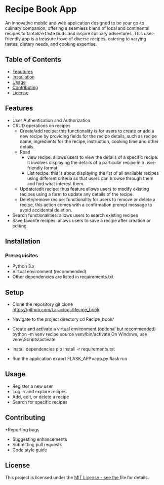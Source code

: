 # Recipe Book App

An innovative mobile and web application designed to be your go-to culinary companion, offering a seamless blend of local and continental recipes to tantalize taste buds and inspire culinary adventures. This user-friendly app is a treasure trove of diverse recipes, catering to varying tastes, dietary needs, and cooking expertise.

## Table of Contents

* [Feautures](#features)
* [Installation](#installation)
* [Usage](#usage)
* [Contributing](#contributing)
* [License](#license)

## Features

* User Authentication and Authorization
* CRUD operations on recipes
    - Create/add recipe: this functionality is for users to create or add a new recipe by providing fields for the recipe details, such as recipe name, ingredients for the recipe, instruction, cooking time and other details.
    - Read
        + view recipe: allows users to view the details of a specific recipe. It involves displaying the details of a particular recipe in a user-friendly format.
        + List recipe: this is about displaying the list of all available recipes using different criteria so that users can browse through them and find what interest them.
    - Update/edit recipe: thus feature allows users to modify existing recipes using a form to update any details of the recipe.
    - Delete/remove recipe: functionality for users to remove or delete a recipe, this action comes with a confirmation prompt message to avoid accidental deletion.
* Search functionalities: allows users to search existing recipes
* Save favorite recipes: allows users to save a recipe after creation or editing.

## Installation

### Prerequisites
* Python 3.x
* Virtual environment (recommended)
* Other dependencies are listed in requirements.txt

## Setup
* Clone the repository
    git clone https://github.com/Laracious/Recipe_book

* Navigate to the project directory
    cd Recipe_book/

* Create and activate a virtual environment (optional but recommended)
    python -m venv recipe
    source venv/bin/activate 
    On Windows, use venv\Scripts\activate

* Install dependencies
    pip install -r requirements.txt
* Run the application
    export FLASK_APP=app.py
    flask run

## Usage
* Register a new user
* Log in and explore recipes
* Add, edit, or delete a recipe
* Search for specific recipes

## Contributing
*Reporting bugs
* Suggesting enhancements
* Submitting pull requests
* Code style guide

## License
This project is licensed under the [MIT License - see the ](LICENSE.md) file for details.